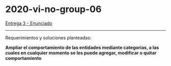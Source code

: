 # 2020-vi-no-group-06

[Entrega 3 - Enunciado](https://docs.google.com/document/d/1mtYaUC0X5NH-vHnJxd1mKQrZOiyMTVpM0VnbK05cD3g/edit)

---

Requerimientos y soluciones planteadas:

**Ampliar el comportamiento de las entidades mediante categorias, a las cuales en cualquier momento se les puede agregar, modificar o quitar comportamiento**
